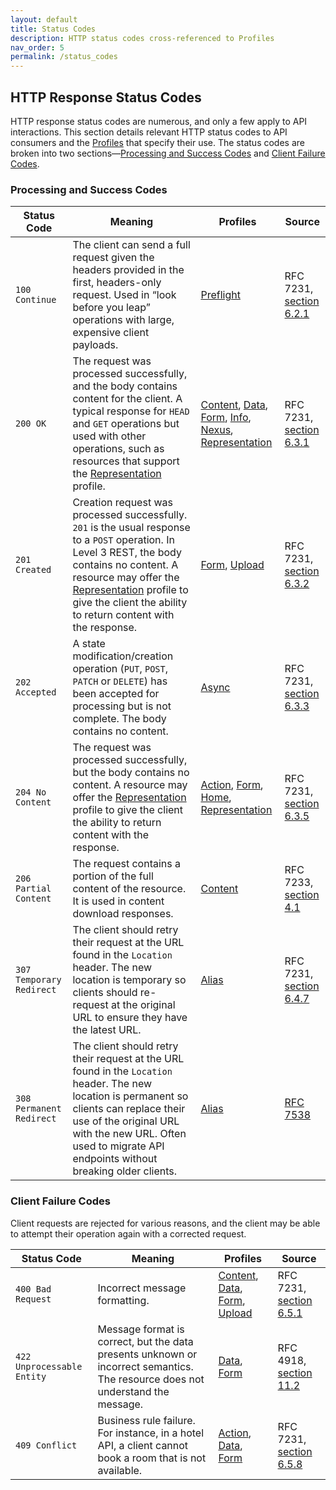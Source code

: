 ```yaml
---
layout: default
title: Status Codes
description: HTTP status codes cross-referenced to Profiles
nav_order: 5
permalink: /status_codes
---
```

## HTTP Response Status Codes

HTTP response status codes are numerous, and only a few apply to API interactions. This section details relevant HTTP status codes to API consumers and the [Profiles](profiles/profiles.md) that specify their use. The status codes are broken into two sections—[Processing and Success Codes](#processing-and-success-codes) and [Client Failure Codes](#client-failure-codes).

### Processing and Success Codes

| Status Code              | Meaning                                                      | Profiles                                                     | Source                                                       |
| ------------------------ | ------------------------------------------------------------ | ------------------------------------------------------------ | ------------------------------------------------------------ |
| `100 Continue`           | The client can send a full request given the headers provided in the first, headers-only request. Used in “look before you leap” operations with large, expensive client payloads. | [Preflight](profiles/preflight.md)                           | RFC 7231, [section 6.2.1](https://tools.ietf.org/html/rfc7231#section-6.2.1) |
| `200 OK`                 | The request was processed successfully, and the body contains content for the client. A typical response for `HEAD` and `GET` operations but used with other operations, such as resources that support the [Representation](profiles/representation.md) profile. | [Content](profiles/content.md), [Data](profiles/data.md), [Form](profiles/form.md), [Info](profiles/info.md), [Nexus](profiles/nexus.md), [Representation](profiles/representation.md) | RFC 7231, [section 6.3.1](https://tools.ietf.org/html/rfc7231#section-6.3.1) |
| `201 Created`            | Creation request was processed successfully. `201` is the usual response to a `POST` operation. In Level 3 REST, the body contains no content. A resource may offer the [Representation](profiles/representation.md) profile to give the client the ability to return content with the response. | [Form](profiles/form.md), [Upload](profiles/upload.md)       | RFC 7231, [section 6.3.2](https://tools.ietf.org/html/rfc7231#section-6.3.2) |
| `202 Accepted`           | A state modification/creation operation (`PUT`, `POST`, `PATCH` or `DELETE`) has been accepted for processing but is not complete. The body contains no content. | [Async](profiles/async.md)                                   | RFC 7231, [section 6.3.3](https://tools.ietf.org/html/rfc7231#section-6.3.3) |
| `204 No Content`         | The request was processed successfully, but the body contains no content. A resource may offer the [Representation](profiles/representation.md) profile to give the client the ability to return content with the response. | [Action](profiles/action.md), [Form](profiles/form.md), [Home](profiles/home.md), [Representation](profiles/representation.md) | RFC 7231, [section 6.3.5](https://tools.ietf.org/html/rfc7231#section-6.3.5) |
| `206 Partial Content`    | The request contains a portion of the full content of the resource. It is used in content download responses. | [Content](profiles/content.md)                               | RFC 7233, [section 4.1](https://tools.ietf.org/html/rfc7233#section-4.1) |
| `307 Temporary Redirect` | The client should retry their request at the URL found in the `Location` header. The new location is temporary so clients should re-request at the original URL to ensure they have the latest URL. | [Alias](profiles/alias.md)                                   | RFC 7231, [section 6.4.7](https://tools.ietf.org/html/rfc7231#section-6.4.7) |
| `308 Permanent Redirect` | The client should retry their request at the URL found in the `Location` header. The new location is permanent so clients can replace their use of the original URL with the new URL. Often used to migrate API endpoints without breaking older clients. | [Alias](profiles/alias.md)                                   | [RFC 7538](https://tools.ietf.org/html/rfc7538)              |

### Client Failure Codes

Client requests are rejected for various reasons, and the client may be able to attempt their operation again with a corrected request.

| Status Code                | Meaning                                                      | Profiles                                                     | Source                                                       |
| -------------------------- | ------------------------------------------------------------ | ------------------------------------------------------------ | ------------------------------------------------------------ |
| `400 Bad Request`          | Incorrect message formatting.                                | [Content](profiles/content.md), [Data](profiles/data.md), [Form](profiles/form.md), [Upload](profiles/upload.md) | RFC 7231, [section 6.5.1](https://tools.ietf.org/html/rfc7231#section-6.5.1) |
| `422 Unprocessable Entity` | Message format is correct, but the data presents unknown or incorrect semantics. The resource does not understand the message. | [Data](profiles/data.md), [Form](profiles/form.md)           | RFC 4918, [section 11.2](https://tools.ietf.org/html/rfc4918#section-11.2) |
| `409 Conflict`             | Business rule failure. For instance, in a hotel API, a client cannot book a room that is not available. | [Action](profiles/action.md), [Data](profiles/data.md), [Form](profiles/form.md) | RFC 7231, [section 6.5.8](https://tools.ietf.org/html/rfc7231#section-6.5.8) |

